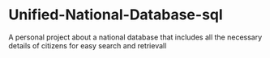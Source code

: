 # Unified-National-Database-sql
A personal project about a national database that includes all the necessary details of citizens for easy search and retrievall

